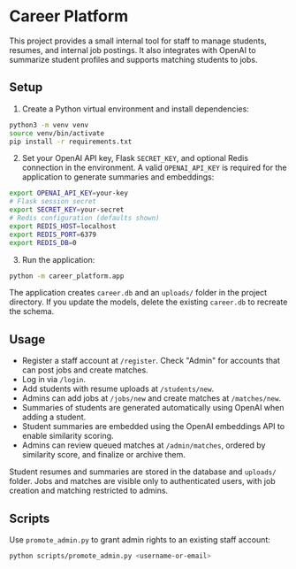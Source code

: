 # Career Platform

This project provides a small internal tool for staff to manage students, resumes, and internal job postings. It also integrates with OpenAI to summarize student profiles and supports matching students to jobs.

## Setup

1. Create a Python virtual environment and install dependencies:

```bash
python3 -m venv venv
source venv/bin/activate
pip install -r requirements.txt
```

2. Set your OpenAI API key, Flask `SECRET_KEY`, and optional Redis connection in the environment. A valid `OPENAI_API_KEY` is required for the application to generate summaries and embeddings:

```bash
export OPENAI_API_KEY=your-key
# Flask session secret
export SECRET_KEY=your-secret
# Redis configuration (defaults shown)
export REDIS_HOST=localhost
export REDIS_PORT=6379
export REDIS_DB=0
```

3. Run the application:

```bash
python -m career_platform.app
```

The application creates `career.db` and an `uploads/` folder in the project directory.
If you update the models, delete the existing `career.db` to recreate the schema.

## Usage

- Register a staff account at `/register`. Check "Admin" for accounts that can post jobs and create matches.
- Log in via `/login`.
- Add students with resume uploads at `/students/new`.
- Admins can add jobs at `/jobs/new` and create matches at `/matches/new`.
- Summaries of students are generated automatically using OpenAI when adding a student.
- Student summaries are embedded using the OpenAI embeddings API to enable similarity scoring.
- Admins can review queued matches at `/admin/matches`, ordered by similarity score, and finalize or archive them.


Student resumes and summaries are stored in the database and `uploads/` folder. Jobs and matches are visible only to authenticated users, with job creation and matching restricted to admins.

## Scripts

Use `promote_admin.py` to grant admin rights to an existing staff account:

```bash
python scripts/promote_admin.py <username-or-email>
```

